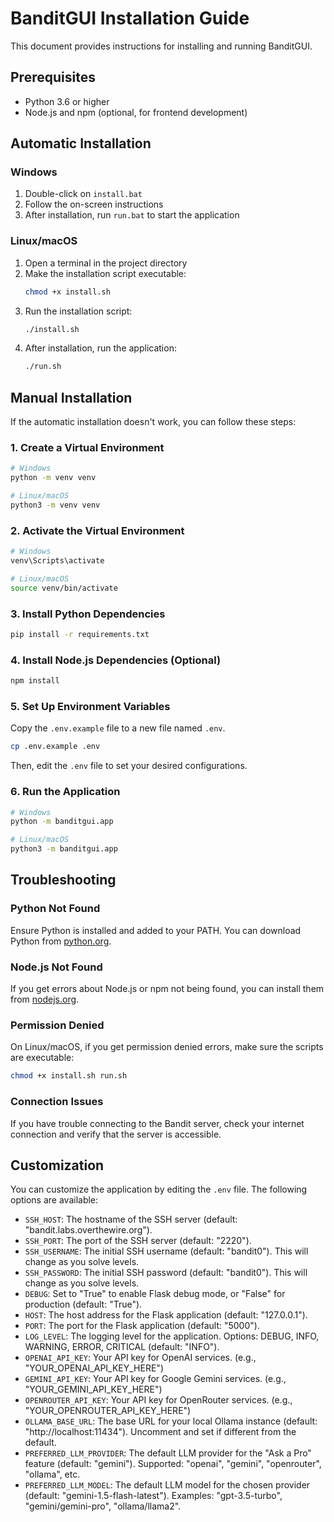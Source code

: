 # BanditGUI Installation Guide

This document provides instructions for installing and running BanditGUI.

## Prerequisites

- Python 3.6 or higher
- Node.js and npm (optional, for frontend development)

## Automatic Installation

### Windows

1. Double-click on `install.bat`
2. Follow the on-screen instructions
3. After installation, run `run.bat` to start the application

### Linux/macOS

1. Open a terminal in the project directory
2. Make the installation script executable:
   ```bash
   chmod +x install.sh
   ```
3. Run the installation script:
   ```bash
   ./install.sh
   ```
4. After installation, run the application:
   ```bash
   ./run.sh
   ```

## Manual Installation

If the automatic installation doesn't work, you can follow these steps:

### 1. Create a Virtual Environment

```bash
# Windows
python -m venv venv

# Linux/macOS
python3 -m venv venv
```

### 2. Activate the Virtual Environment

```bash
# Windows
venv\Scripts\activate

# Linux/macOS
source venv/bin/activate
```

### 3. Install Python Dependencies

```bash
pip install -r requirements.txt
```

### 4. Install Node.js Dependencies (Optional)

```bash
npm install
```

### 5. Set Up Environment Variables

Copy the `.env.example` file to a new file named `.env`.
```bash
cp .env.example .env
```
Then, edit the `.env` file to set your desired configurations.

### 6. Run the Application

```bash
# Windows
python -m banditgui.app

# Linux/macOS
python3 -m banditgui.app
```

## Troubleshooting

### Python Not Found

Ensure Python is installed and added to your PATH. You can download Python from [python.org](https://www.python.org/).

### Node.js Not Found

If you get errors about Node.js or npm not being found, you can install them from [nodejs.org](https://nodejs.org/).

### Permission Denied

On Linux/macOS, if you get permission denied errors, make sure the scripts are executable:

```bash
chmod +x install.sh run.sh
```

### Connection Issues

If you have trouble connecting to the Bandit server, check your internet connection and verify that the server is accessible.

## Customization

You can customize the application by editing the `.env` file. The following options are available:

- `SSH_HOST`: The hostname of the SSH server (default: "bandit.labs.overthewire.org").
- `SSH_PORT`: The port of the SSH server (default: "2220").
- `SSH_USERNAME`: The initial SSH username (default: "bandit0"). This will change as you solve levels.
- `SSH_PASSWORD`: The initial SSH password (default: "bandit0"). This will change as you solve levels.
- `DEBUG`: Set to "True" to enable Flask debug mode, or "False" for production (default: "True").
- `HOST`: The host address for the Flask application (default: "127.0.0.1").
- `PORT`: The port for the Flask application (default: "5000").
- `LOG_LEVEL`: The logging level for the application. Options: DEBUG, INFO, WARNING, ERROR, CRITICAL (default: "INFO").
- `OPENAI_API_KEY`: Your API key for OpenAI services. (e.g., "YOUR_OPENAI_API_KEY_HERE")
- `GEMINI_API_KEY`: Your API key for Google Gemini services. (e.g., "YOUR_GEMINI_API_KEY_HERE")
- `OPENROUTER_API_KEY`: Your API key for OpenRouter services. (e.g., "YOUR_OPENROUTER_API_KEY_HERE")
- `OLLAMA_BASE_URL`: The base URL for your local Ollama instance (default: "http://localhost:11434"). Uncomment and set if different from the default.
- `PREFERRED_LLM_PROVIDER`: The default LLM provider for the "Ask a Pro" feature (default: "gemini"). Supported: "openai", "gemini", "openrouter", "ollama", etc.
- `PREFERRED_LLM_MODEL`: The default LLM model for the chosen provider (default: "gemini-1.5-flash-latest"). Examples: "gpt-3.5-turbo", "gemini/gemini-pro", "ollama/llama2".
